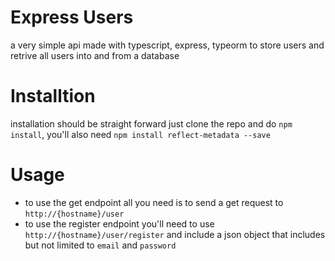 # Express Users

a very simple api made with typescript, express, typeorm to store users and retrive all users into and from a database

# Installtion

installation should be straight forward just clone the repo and do `npm install`,
you'll also need `npm install reflect-metadata --save` 

# Usage
- to use the get endpoint all you need is to send a get request to `http://{hostname}/user`
- to use the register endpoint you'll need to use `http://{hostname}/user/register` and include a json object that includes but not limited to `email` and `password`
